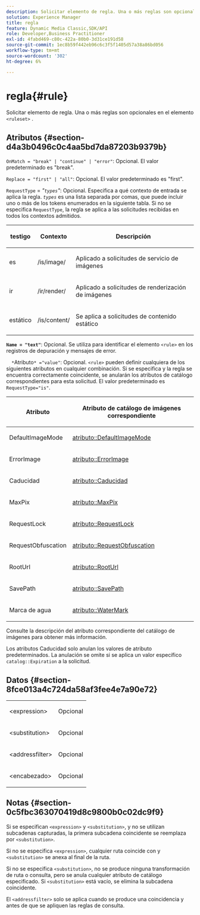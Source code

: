 ```yaml
---
description: Solicitar elemento de regla. Una o más reglas son opcionales en el elemento <conjunto de reglas> .
solution: Experience Manager
title: regla
feature: Dynamic Media Classic,SDK/API
role: Developer,Business Practitioner
exl-id: 4fabd469-c80c-422a-80b0-3d31ce191d58
source-git-commit: 1ec8b59f442eb96c6c3f5f1405d57a38a86bd056
workflow-type: tm+mt
source-wordcount: '302'
ht-degree: 6%

---
```


# regla{#rule}

Solicitar elemento de regla. Una o más reglas son opcionales en el elemento `<ruleset>` .

## Atributos {#section-d4a3b0496c0c4aa5bd7da87203b9379b}

`OnMatch = "break" | "continue" | "error"`: Opcional. El valor predeterminado es &quot;break&quot;.

`Replace = "first" | "all"`: Opcional. El valor predeterminado es &quot;first&quot;.

`RequestType` =  *&quot;`types`&quot;*: Opcional. Especifica a qué contexto de entrada se aplica la regla. *`types`* es una lista separada por comas, que puede incluir uno o más de los tokens enumerados en la siguiente tabla. Si no se especifica `RequestType`, la regla se aplica a las solicitudes recibidas en todos los contextos admitidos.

<table id="table_4935E1ED03624DA6AF3F8DC9AAA10237"> 
 <thead> 
  <tr> 
   <th class="entry"> <p><b>testigo</b> </p> </th> 
   <th class="entry"> <p><b>Contexto</b> </p> </th> 
   <th class="entry"> <p><b>Descripción</b> </p> </th> 
  </tr> 
 </thead>
 <tbody> 
  <tr> 
   <td> <p> <span class="codeph"> es</span> </p> </td> 
   <td> <p> <span class="filepath"> /is/image/</span> </p> </td> 
   <td> <p>Aplicado a solicitudes de servicio de imágenes </p> </td> 
  </tr> 
  <tr> 
   <td> <p> <span class="codeph"> ir</span> </p> </td> 
   <td> <p> <span class="filepath"> /ir/render/</span> </p> </td> 
   <td> <p>Aplicado a solicitudes de renderización de imágenes </p> </td> 
  </tr> 
  <tr> 
   <td> <p> <span class="codeph"> estático</span> </p> </td> 
   <td> <p> <span class="filepath"> /is/content/</span> </p> </td> 
   <td> <p>Se aplica a solicitudes de contenido estático </p> </td> 
  </tr> 
 </tbody> 
</table>

**`Name = "text"`**: Opcional. Se utiliza para identificar el elemento `<rule>` en los registros de depuración y mensajes de error.

`  *`Atributo`* ="value"`: Opcional. `<rule>` pueden definir cualquiera de los siguientes atributos en cualquier combinación. Si se especifica y la regla se encuentra correctamente coincidente, se anularán los atributos de catálogo correspondientes para esta solicitud. El valor predeterminado es `RequestType="is"`.

<table id="table_67AED5BEADDF4DAC99B5EF46438C1ABC"> 
 <thead> 
  <tr> 
   <th class="entry"> <b> <span class="varname"> Atributo  </span> </b> </th> 
   <th class="entry"> <p>Atributo de catálogo de imágenes correspondiente </p> </th> 
  </tr> 
 </thead>
 <tbody> 
  <tr> 
   <td> <p> <span class="codeph"> DefaultImageMode</span> </p> </td> 
   <td> <p><a href="../../../../../is-api/image-catalog/image-serving-api-ref/c-image-catalog-reference/c-attributes-reference/r-defaultimagemode.md#reference-8a996af162f84e46bbe9e6e0d4e26782" type="reference" format="dita" scope="local"> atributo::DefaultImageMode</a> </p> </td> 
  </tr> 
  <tr> 
   <td> <p> <span class="codeph"> ErrorImage</span> </p> </td> 
   <td> <p><a href="../../../../../is-api/image-catalog/image-serving-api-ref/c-image-catalog-reference/c-attributes-reference/r-errorimage.md#reference-c494d5d8b2584fe3800f35baabd0292c" type="reference" format="dita" scope="local"> atributo::ErrorImage</a> </p> </td> 
  </tr> 
  <tr> 
   <td> <p> <span class="codeph"> Caducidad</span> </p> </td> 
   <td> <p> <a href="../../../../../is-api/image-catalog/image-serving-api-ref/c-image-catalog-reference/c-attributes-reference/r-expiration.md#reference-a0bf4686425d4e00b8014c4950fb62b7" type="reference" format="dita" scope="local"> atributo::Caducidad</a> </p> </td> 
  </tr> 
  <tr> 
   <td> <p> <span class="codeph"> MaxPix</span> </p> </td> 
   <td> <p><a href="../../../../../is-api/image-catalog/image-serving-api-ref/c-image-catalog-reference/c-attributes-reference/r-maxpix.md#reference-e167d396ac794079ba8b5e6eb16eeda5" type="reference" format="dita" scope="local"> atributo::MaxPix  </a> </p> </td> 
  </tr> 
  <tr> 
   <td> <p> <span class="codeph"> RequestLock</span> </p> </td> 
   <td> <p> <a href="../../../../../is-api/image-catalog/image-serving-api-ref/c-image-catalog-reference/c-attributes-reference/r-requestlock.md#reference-8bbe2f581be847d3b9fa123e8e5e94b0" type="reference" format="dita" scope="local"> atributo::RequestLock</a> </p> </td> 
  </tr> 
  <tr> 
   <td> <p> <span class="codeph"> RequestObfuscation</span> </p> </td> 
   <td> <p> <a href="../../../../../is-api/image-catalog/image-serving-api-ref/c-image-catalog-reference/c-attributes-reference/r-requestobfuscation.md#reference-730a3330253343f893419ebd52baf0bd" type="reference" format="dita" scope="local"> atributo::RequestObfuscation</a> </p> </td> 
  </tr> 
  <tr> 
   <td> <p> <span class="codeph"> RootUrl</span> </p> </td> 
   <td> <p> <a href="../../../../../is-api/image-catalog/image-serving-api-ref/c-image-catalog-reference/c-attributes-reference/r-rooturl.md#reference-3b0e43881020409cbe642366913cf137" type="reference" format="dita" scope="local"> atributo::RootUrl</a> </p> </td> 
  </tr> 
  <tr> 
   <td> <p> <span class="codeph"> SavePath</span> </p> </td> 
   <td> <p> <a href="../../../../../is-api/image-catalog/image-serving-api-ref/c-image-catalog-reference/c-attributes-reference/r-savepath.md#reference-9c4686dc153b41d8a0751cde83615432" type="reference" format="dita" scope="local"> atributo::SavePath</a> </p> </td> 
  </tr> 
  <tr> 
   <td> <p> <span class="codeph"> Marca de agua</span> </p> </td> 
   <td> <p><a href="../../../../../is-api/image-catalog/image-serving-api-ref/c-image-catalog-reference/c-attributes-reference/r-watermark.md#reference-942b50acb2dd43a5ae498dc41ea9ac9b" type="reference" format="dita" scope="local"> atributo::WaterMark</a> </p> </td> 
  </tr> 
 </tbody> 
</table>

Consulte la descripción del atributo correspondiente del catálogo de imágenes para obtener más información.

Los atributos Caducidad solo anulan los valores de atributo predeterminados. La anulación se omite si se aplica un valor específico `catalog::Expiration` a la solicitud.

## Datos {#section-8fce013a4c724da58af3fee4e7a90e72}

<table id="simpletable_4F1C03671DA942A3A332B2C686A63C52"> 
 <tr class="strow"> 
  <td class="stentry"> <p><span class="codeph"> &lt;expression&gt;</span> </p></td> 
  <td class="stentry"> <p>Opcional </p></td> 
 </tr> 
 <tr class="strow"> 
  <td class="stentry"> <p><span class="codeph"> &lt;substitution&gt;</span> </p></td> 
  <td class="stentry"> <p>Opcional </p></td> 
 </tr> 
 <tr class="strow"> 
  <td class="stentry"> <p><span class="codeph"> &lt;addressfilter&gt;</span> </p></td> 
  <td class="stentry"> <p>Opcional </p></td> 
 </tr> 
 <tr class="strow"> 
  <td class="stentry"> <p><span class="codeph"> &lt;encabezado&gt;</span> </p></td> 
  <td class="stentry"> <p>Opcional </p></td> 
 </tr> 
</table>

## Notas {#section-0c5fbc363070419d8c9800b0c02dc9f9}

Si se especifican `<expression>` y `<substitution>`, y no se utilizan subcadenas capturadas, la primera subcadena coincidente se reemplaza por `<substitution>`.

Si no se especifica `<expression>`, cualquier ruta coincide con y `<substitution>` se anexa al final de la ruta.

Si no se especifica `<substitution>`, no se produce ninguna transformación de ruta o consulta, pero se anula cualquier atributo de catálogo especificado. Si `<substitution>` está vacío, se elimina la subcadena coincidente.

El `<addressfilter>` solo se aplica cuando se produce una coincidencia y antes de que se apliquen las reglas de consulta.
